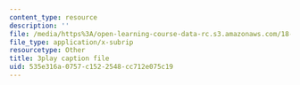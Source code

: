 ```yaml
---
content_type: resource
description: ''
file: /media/https%3A/open-learning-course-data-rc.s3.amazonaws.com/18-03sc-differential-equations-fall-2011/535e316a0757c1522548cc712e075c19_XbiEUwVQqVM.srt
file_type: application/x-subrip
resourcetype: Other
title: 3play caption file
uid: 535e316a-0757-c152-2548-cc712e075c19
---
```

